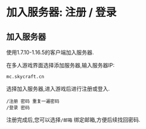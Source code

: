 # 加入服务器: 注册 / 登录

## **加入服务器**

使用1.7.10-1.16.5的客户端加入服务器.

在多人游戏界面选择添加服务器,输入服务器IP:

```text
mc.skycraft.cn
```

选择加入服务器,进入游戏后进行注册或登入.

```text
/注册 密码 重复一遍密码  
/登录 密码
```

注册完成后,您可以选择`/邮箱` 绑定邮箱,方便后续找回密码.

